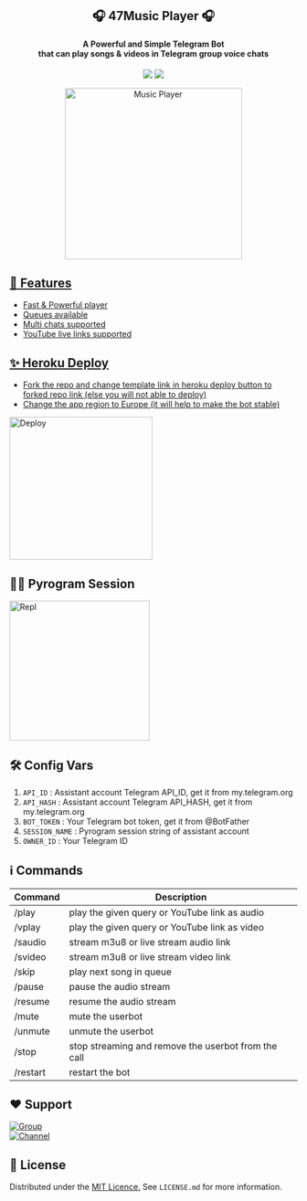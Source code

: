 <h2 align= center><b>🎧 47Music Player 🎧</b></h2>
<h4 align = center>A Powerful and Simple Telegram Bot<br> that can play songs & videos in Telegram group voice chats</h4>

<p align='center'>
<a href="https://www.python.org/" alt="made-with-python"> <img src="https://img.shields.io/badge/Made%20with-Python-1f425f.svg?style=flat-square&logo=python&color=blue"></a>
<a href="https://github.com/ImJanindu/47MusicPlayerBot/graphs/commit-activity" alt="Maintenance"> <img src="https://img.shields.io/badge/Maintained%3F-yes-green.svg?style=flat-square"></a></p>

<p align="center"><a href="https://t.me/JaguarBots"><img src="https://telegra.ph/file/4c03ff6d25fc678a2fe08.jpg" height="300" width="310" alt="Music Player"></p>
  
## 👀 Features
- Fast & Powerful player
- Queues available
- Multi chats supported
- YouTube live links supported

## ✨ Heroku Deploy
- Fork the repo and change template link in heroku deploy button to forked repo link (else you will not able to deploy)
- Change the app region to Europe (it will help to make the bot stable)
  
<p align="left"><a href="https://dashboard.heroku.com/new?template=https://github.com/ImJanindu/47MusicPlayerBot"><img src="https://img.shields.io/badge/Deploy%20To%20Heroku-blueviolet?style=for-the-badge&logo=heroku" width="250" alt="Deploy"></a></p>

## 🏃‍♂ Pyrogram Session

<p align="left"><a href="https://replit.com/@AaravxD/PyroStringSession#main.py"><img src="https://img.shields.io/badge/Generate%20On%20Repl-blueviolet?style=for-the-badge&logo=appveyor" width="245" alt="Repl"></a></p>  

## 🛠 Config Vars

1. `API_ID` : Assistant account Telegram API_ID, get it from my.telegram.org
2. `API_HASH` : Assistant account Telegram API_HASH, get it from my.telegram.org
3. `BOT_TOKEN` : Your Telegram bot token, get it from @BotFather
4. `SESSION_NAME` : Pyrogram session string of assistant account
5. `OWNER_ID` : Your Telegram ID

## ℹ️ Commands

| Command  | Description                                          |
| -------  | ---------------------------------------------------- |
| /play    | play the given query or YouTube link as audio        |
| /vplay   | play the given query or YouTube link as video        |
| /saudio  | stream m3u8 or live stream audio link                |
| /svideo  | stream m3u8 or live stream video link                |
| /skip    | play next song in queue                              |
| /pause   | pause the audio stream                               |
| /resume  | resume the audio stream                              |
| /mute    | mute the userbot                                     |
| /unmute  | unmute the userbot                                   |
| /stop    | stop streaming and remove the userbot from the call  |
| /restart | restart the bot                                      |

## ❤️ Support

<a href="https://t.me/JaguarBotsChat"><img src="https://img.shields.io/badge/Join-Telegram%20Group-blue.svg?logo=telegram" alt="Group"></a><br>
<a href="https://t.me/JaguarBots"><img src="https://img.shields.io/badge/Join-Telegram%20Channel-red.svg?logo=Telegram" alt="Channel"></a>

## 📄 License

Distributed under the [MIT Licence.](https://github.com/ImJanindu/47MusicPlayer/blob/main/LICENSE) See `LICENSE.md` for more information.
